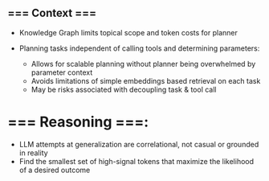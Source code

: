 ## === Context ===
- Knowledge Graph limits topical scope and token costs for planner

- Planning tasks independent of calling tools and determining parameters:

  - Allows for scalable planning without planner being overwhelmed by parameter context
  - Avoids limitations of simple embeddings based retrieval on each task
  - May be risks associated with decoupling task & tool call

# === Reasoning ===:
- LLM attempts at generalization are correlational, not casual or grounded in reality
- Find the smallest set of high-signal tokens that maximize the likelihood of a desired outcome